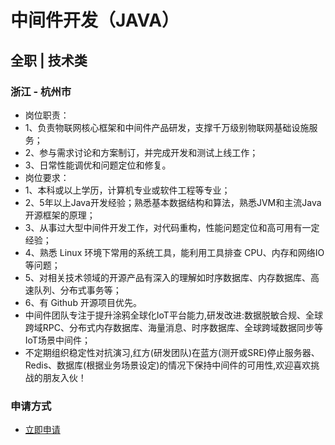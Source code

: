
# 中间件开发（JAVA）
## 全职  |  技术类
### 浙江 - 杭州市

-    岗位职责：
- 1、负责物联网核心框架和中间件产品研发，支撑千万级别物联网基础设施服务；
- 2、参与需求讨论和方案制订，并完成开发和测试上线工作；
- 3、日常性能调优和问题定位和修复。
- 岗位要求：
- 1、本科或以上学历，计算机专业或软件工程等专业；
- 2、5年以上Java开发经验；熟悉基本数据结构和算法，熟悉JVM和主流Java开源框架的原理；
- 3、从事过大型中间件开发工作，对代码重构，性能问题定位和高可用有一定经验；
- 4、熟悉 Linux 环境下常用的系统工具，能利用工具排查 CPU、内存和网络IO等问题；
- 5、对相关技术领域的开源产品有深入的理解如时序数据库、内存数据库、高速队列、分布式事务等；
- 6、有 Github 开源项目优先。
- 中间件团队专注于提升涂鸦全球化IoT平台能力,研发改进:数据脱敏合规、全球跨域RPC、分布式内存数据库、海量消息、时序数据库、全球跨域数据同步等IoT场景中间件；
- 不定期组织稳定性对抗演习,红方(研发团队)在蓝方(测开或SRE)停止服务器、Redis、数据库(根据业务场景设定)的情况下保持中间件的可用性,欢迎喜欢挑战的朋友入伙！  
### 申请方式
- <a href="mailto:hr@tuya.com" title=yourName-中间件开发（JAVA）>立即申请</a>